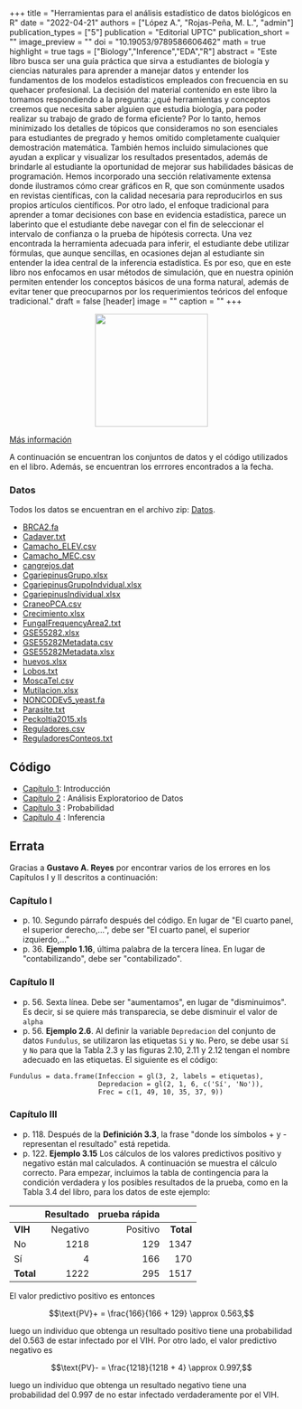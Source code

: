 +++
title = "Herramientas para el análisis estadístico de datos biológicos en R"
date = "2022-04-21"
authors = ["López A.", "Rojas-Peña, M. L.", "admin"]
publication_types = ["5"]
publication = "Editorial UPTC"
publication_short = ""
image_preview = ""
doi = "10.19053/9789586606462"
math = true
highlight = true
tags = ["Biology","Inference","EDA","R"]
abstract = "Este libro busca ser una guía práctica que sirva a estudiantes de biología y ciencias naturales para aprender a manejar datos y entender los fundamentos de los modelos estadísticos empleados con frecuencia en su quehacer profesional. La decisión del material contenido en este libro la tomamos respondiendo a la pregunta: ¿qué herramientas y conceptos creemos que necesita saber alguien que estudia biología, para poder realizar su trabajo de grado de forma eficiente? Por lo tanto, hemos minimizado los detalles de tópicos que consideramos no son esenciales para estudiantes de pregrado y hemos omitido completamente cualquier demostración matemática. También hemos incluido simulaciones que ayudan a explicar y visualizar los resultados presentados, además de brindarle al estudiante la oportunidad de mejorar sus habilidades básicas de programación. Hemos incorporado una sección relativamente extensa donde ilustramos cómo crear gráficos en R, que son comúnmente usados en revistas científicas, con la calidad necesaria para reproducirlos en sus propios artículos científicos.  Por otro lado, el enfoque tradicional para aprender a tomar decisiones con base en evidencia estadística, parece un laberinto que el estudiante debe navegar con el fin de seleccionar el intervalo de confianza o la prueba de hipótesis correcta. Una vez encontrada la herramienta adecuada para inferir, el estudiante debe utilizar fórmulas, que aunque sencillas, en ocasiones dejan al estudiante sin entender la idea central de la inferencia estadística. Es por eso, que en este libro nos enfocamos en usar métodos de simulación, que en nuestra opinión permiten entender los conceptos básicos de una forma natural, además de evitar tener que preocuparnos por los requerimientos teóricos del enfoque tradicional."
draft = false
[header]
image = ""
caption = ""
+++

<center><img src="https://simehbucket.s3.amazonaws.com/images/eb99f18bd6fd3173a377c82e120882d6-medium.jpg" width="200">
</center>

[Más información](https://editorial.uptc.edu.co/gpd-herramientas-para-el-analisis-estadistico-de-datos-biologicos-en-r-9789586606462-62f2be2f3ddd8.html)

A continuación se encuentran los conjuntos de datos y el código  utilizados en el libro. Además, se encuentran los errrores encontrados a la fecha.

### Datos

Todos los datos se encuentran en el archivo zip: [Datos](https://alexrojas.netlify.app/Data/Bio/Datos.zip). 

* [BRCA2.fa](https://alexrojas.netlify.app/Data/Bio/BRCA2.fa)
* [Cadaver.txt](https://alexrojas.netlify.app/Data/Bio/Cadaver.txt)
* [Camacho_ELEV.csv](https://alexrojas.netlify.app/Data/Bio/Camacho_ELEV.csv)
* [Camacho_MEC.csv](https://alexrojas.netlify.app/Data/Bio/Camacho_MEC.csv)
* [cangrejos.dat](https://alexrojas.netlify.app/Data/Bio/cangrejos.dat)
* [CgariepinusGrupo.xlsx](https://alexrojas.netlify.app/Data/Bio/CgariepinusGrupo.xlsx)
* [CgariepinusGrupoIndvidual.xlsx](https://alexrojas.netlify.app/Data/Bio/CgariepinusGrupoIndvidual.xlsx)
* [CgariepinusIndividual.xlsx](https://alexrojas.netlify.app/Data/Bio/CgariepinusIndividual.xlsx)
* [CraneoPCA.csv](https://alexrojas.netlify.app/Data/Bio/CraneoPCA.csv)
* [Crecimiento.xlsx](https://alexrojas.netlify.app/Data/Bio/Crecimiento.xlsx)
* [FungalFrequencyArea2.txt](https://alexrojas.netlify.app/Data/Bio/FungalFrequencyArea2.txt)
* [GSE55282.xlsx](https://alexrojas.netlify.app/Data/Bio/GSE55282.xlsx)
* [GSE55282Metadata.csv](https://alexrojas.netlify.app/Data/Bio/GSE55282Metadata.csv)
* [GSE55282Metadata.xlsx](https://alexrojas.netlify.app/Data/Bio/GSE55282Metadata.xlsx)
* [huevos.xlsx](https://alexrojas.netlify.app/Data/Bio/huevos.xlsx)
* [Lobos.txt](https://alexrojas.netlify.app/Data/Bio/Lobos.txt)
* [MoscaTel.csv](https://alexrojas.netlify.app/Data/Bio/MoscaTel.csv)
* [Mutilacion.xlsx](https://alexrojas.netlify.app/Data/Bio/Mutilacion.xlsx)
* [NONCODEv5_yeast.fa](https://alexrojas.netlify.app/Data/Bio/)
* [Parasite.txt](https://alexrojas.netlify.app/Data/Bio/Parasite.txt)
* [Peckoltia2015.xls](https://alexrojas.netlify.app/Data/Bio/Peckoltia2015.xls)
* [Reguladores.csv](https://alexrojas.netlify.app/Data/Bio/Reguladores.csv)
* [ReguladoresConteos.txt](https://alexrojas.netlify.app/Data/Bio/ReguladoresConteos.txt)


## Código

* [Capítulo 1](https://alexrojas.netlify.app/code/Bio/HAEDBCap1.R): Introducción 
* [Capítulo 2](https://alexrojas.netlify.app/code/Bio/HAEDBCap2.R) : Análisis Exploratorioo de Datos
* [Capítulo 3](https://alexrojas.netlify.app/code/Bio/HAEDBCap3.R) : Probabilidad
* [Capítulo 4](https://alexrojas.netlify.app/code/Bio/HAEDBCap4.R) : Inferencia

## Errata

Gracias a **Gustavo A. Reyes** por encontrar varios de los errores en los Capítulos I y II descritos a continuación:

### Capítulo I

* p. 10. Segundo párrafo después del código. En lugar de "El cuarto panel, el superior derecho,...", debe ser "El cuarto panel, el superior izquierdo,..."
* p. 36. **Ejemplo 1.16**, última palabra de la tercera línea. En lugar de "contabilizando", debe ser "contabilizado".

### Capítulo II

* p. 56. Sexta línea. Debe ser "aumentamos", en lugar de "disminuimos". Es decir, si se quiere más transparecia, se debe disminuir el valor de `alpha`
* p. 56. **Ejemplo 2.6**. Al definir la variable `Depredacion` del conjunto de datos `Fundulus`, se utilizaron las etiquetas `Si` y `No`. Pero, se debe usar `Sí` y `No` para que la Tabla 2.3 y las figuras 2.10, 2.11 y 2.12 tengan el nombre adecuado en las etiquetas. El siguiente es el código:
```{r}
Fundulus = data.frame(Infeccion = gl(3, 2, labels = etiquetas),
                      Depredacion = gl(2, 1, 6, c('Sí', 'No')),
                      Frec = c(1, 49, 10, 35, 37, 9))
```

### Capítulo III

* p. 118. Después de la **Definición 3.3**, la frase "donde los símbolos + y - representan el resultado" está repetida.
* p. 122. **Ejemplo 3.15** Los cálculos de los valores predictivos positivo y negativo están mal calculados. A continuación se muestra el cálculo correcto.  Para empezar, incluimos la tabla de contingencia para la condición verdadera y los posibles resultados de la prueba, como en la Tabla 3.4 del libro, para los datos de este ejemplo:


|       | **Resultado**  | **prueba rápida**  |     |
|:------|-----------:|---------:|---------:| 
| **VIH**   | Negativo   | Positivo | **Total** |
| No    | 1218       | 129      | 1347  |
| Sí    | 4          | 166      | 170   |
| **Total** | 1222       | 295      | 1517  |

El valor predictivo positivo es entonces

$$\text{PV}+ = \frac{166}{166 + 129} \approx 0.563,$$

luego un individuo que obtenga un resultado positivo tiene una probabilidad del 0.563 de estar infectado por el VIH. Por otro lado, el valor predictivo negativo es 

$$\text{PV}- = \frac{1218}{1218 + 4} \approx 0.997,$$

luego un individuo que obtenga un resultado negativo tiene una probabilidad del 0.997 de no estar infectado verdaderamente por el VIH.


